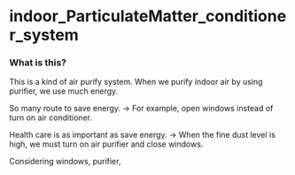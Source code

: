 # indoor_ParticulateMatter_conditioner_system
### What is this?
This is a kind of air purify system.
When we purify indoor air by using purifier, we use much energy.

So many route to save energy.
-> For example, open windows instead of turn on air conditioner.

Health care is as important as save energy.
-> When the fine dust level is high, we must turn on air purifier and close windows.

Considering windows, purifier, 
